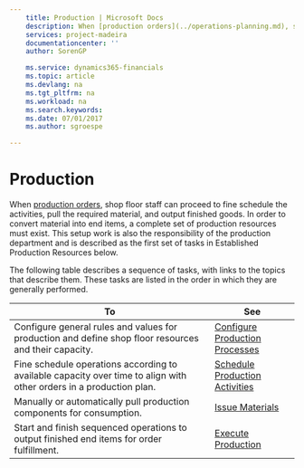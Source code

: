```yaml
---
    title: Production | Microsoft Docs
    description: When [production orders](../operations-planning.md), shop floor staff can proceed to fine schedule the activities, pull the required material, and output finished goods. In order to convert material into end items, a complete set of production resources must exist. This setup work is also the responsibility of the production department and is described as the first set of tasks in Established Production Resources below.
    services: project-madeira
    documentationcenter: ''
    author: SorenGP

    ms.service: dynamics365-financials
    ms.topic: article
    ms.devlang: na
    ms.tgt_pltfrm: na
    ms.workload: na
    ms.search.keywords:
    ms.date: 07/01/2017
    ms.author: sgroespe

---
```

# Production
When [production orders](../operations-planning.md), shop floor staff can proceed to fine schedule the activities, pull the required material, and output finished goods. In order to convert material into end items, a complete set of production resources must exist. This setup work is also the responsibility of the production department and is described as the first set of tasks in Established Production Resources below.  
  
 The following table describes a sequence of tasks, with links to the topics that describe them. These tasks are listed in the order in which they are generally performed.  
  
|**To**|**See**|  
|------------|-------------|  
|Configure general rules and values for production and define shop floor resources and their capacity.|[Configure Production Processes](../configure-production-processes.md)|  
|Fine schedule operations according to available capacity over time to align with other orders in a production plan.|[Schedule Production Activities](../schedule-production-activities.md)|  
|Manually or automatically pull production components for consumption.|[Issue Materials](../issue-materials.md)|  
|Start and finish sequenced operations to output finished end items for order fulfillment.|[Execute Production](../execute-production.md)|